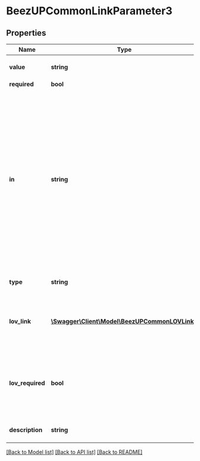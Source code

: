 # BeezUPCommonLinkParameter3

## Properties
Name | Type | Description | Notes
------------ | ------------- | ------------- | -------------
**value** | **string** | The value of the parameter | [optional] 
**required** | **bool** |  | [optional] 
**in** | **string** | * path: if the parameter must be pass in the path uri * header: if the parameter must be passed in http header * query: if the parameter must be passed in querystring * body: if the paramter must be passed in the body | [optional] 
**type** | **string** | The value type of the parameter | [optional] 
**lov_link** | [**\Swagger\Client\Model\BeezUPCommonLOVLink2**](BeezUPCommonLOVLink2.md) | This parameter expect the values indicated in this list of values. | [optional] 
**lov_required** | **bool** | If true, you MUST use indicate a value from the list of values otherwise it&#39;s a freetext | [optional] 
**description** | **string** | description of the parameter | [optional] 

[[Back to Model list]](../README.md#documentation-for-models) [[Back to API list]](../README.md#documentation-for-api-endpoints) [[Back to README]](../README.md)


